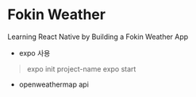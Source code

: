 # Fokin Weather

Learning React Native by Building a Fokin Weather App

- expo 사용
> expo init project-name
> expo start
- openweathermap api
